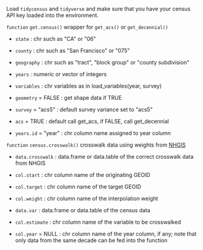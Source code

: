Load `tidycensus` and `tidyverse` and make sure that you have your census API key loaded into the environment.

`function` `get.census()` wrapper for `get_acs()` or `get_decennial()`

-   `state` : chr such as "CA" or "06"

-   `county` : chr such as "San Francisco" or "075"

-   `geography` : chr such as "tract", "block group" or "county subdivision"

-   `years` : numeric or vector of integers

-   `variables` : chr variables as in load_variables(year, survey)

-   `geometry` = FALSE : get shape data if TRUE

-   `survey` = "acs5" : default survey variance set to "acs5"

-   `acs` = TRUE : default call get_acs, if FALSE, call get_decennial

-   `years.id` = "year" : chr column name assigned to year column

`function` `census.crosswalk()` crosswalk data using weights from [NHGIS](https://www.nhgis.org/geographic-crosswalks)

-   `data.crosswalk` : data.frame or data.table of the correct crosswalk data from NHGIS

-   `col.start` : chr column name of the originating GEOID

-   `col.target` : chr column name of the target GEOID

-   `col.weight` : chr column name of the interpolation weight

-   `data.var` : data.frame or data.table of the census data

-   `col.estimate` : chr column name of the variable to be crosswalked

-   `col.year` = NULL : chr column name of the year column, if any; note that only data from the same decade can be fed into the function
